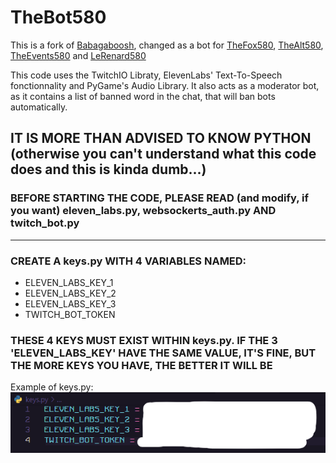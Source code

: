 # TheBot580
This is a fork of [Babagaboosh](https://www.github.com/DougDougGithub/Babagaboosh), changed as a bot for [TheFox580](https://www.twitch.tv/thefox580), [TheAlt580](https://www.twitch.tv/thealt580), [TheEvents580](https://www.twitch.tv/theevents580) and [LeRenard580](https://www.twitch.tv/lerenard580)

This code uses the TwitchIO Libraty, ElevenLabs' Text-To-Speech fonctionnality and PyGame's Audio Library.
It also acts as a moderator bot, as it contains a list of banned word in the chat, that will ban bots automatically.

## IT IS MORE THAN ADVISED TO KNOW PYTHON (otherwise you can't understand what this code does and this is kinda dumb...)

### BEFORE STARTING THE CODE, PLEASE READ (and modify, if you want) eleven_labs.py, websockerts_auth.py AND twitch_bot.py
---
### CREATE A keys.py WITH 4 VARIABLES NAMED:
- ELEVEN_LABS_KEY_1
- ELEVEN_LABS_KEY_2
- ELEVEN_LABS_KEY_3
- TWITCH_BOT_TOKEN
### THESE 4 KEYS MUST EXIST WITHIN keys.py. IF THE 3 'ELEVEN_LABS_KEY' HAVE THE SAME VALUE, IT'S FINE, BUT THE MORE KEYS YOU HAVE, THE BETTER IT WILL BE

Example of keys.py:
![4 lines, each of them having a key masked by white drawing.](keys.png)
